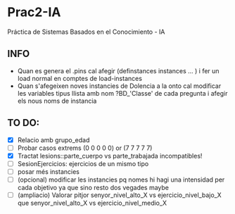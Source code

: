 # Prac2-IA
Práctica de Sistemas Basados en el Conocimiento - IA


## INFO
- Quan es genera el .pins cal afegir (definstances instances ... ) i fer un load normal en comptes
	 	de load-instances
- Quan s'afegeixen noves instancies de Dolencia a la onto cal modificar les variables tipus llista
		amb nom ?BD_'Classe' de cada pregunta i afegir els nous noms de instancia

## TO DO:
- [x] Relacio amb grupo_edad
- [ ] Probar casos extrems (0 0 0 0 0) or (7 7 7 7 7)
- [x] Tractat lesions::parte_cuerpo vs parte_trabajada incompatibles!
- [ ] SesionEjercicios: ejercicios de un mismo tipo
- [ ] posar més instancies
- [ ] \(opcional) modificar les instancies pq nomes hi hagi una intensidad per cada objetivo ya que sino resto dos vegades maybe
- [ ] \(ampliacio) Valorar pitjor senyor_nivel_alto_X vs ejercicio_nivel_bajo_X que senyor_nivel_alto_X vs ejercicio_nivel_medio_X
